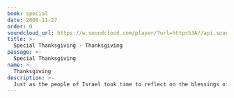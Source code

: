 ```yaml
---
book: special
date: 2008-11-27
order: 0
soundcloud_url: https://w.soundcloud.com/player/?url=https%3A//api.soundcloud.com/tracks/
title: >-
  Special Thanksgiving - Thanksgiving
passage: >-
  Special Thanksgiving
name: >-
  Thanksgiving
description: >-
  Just as the people of Israel took time to reflect on the blessings of God, the pilgrims arrived on the American shore and after a difficult winter, took a day in 1621 to give thanks to God for His mercies. Is there not much for which we, too, should give thanks?
---
```


